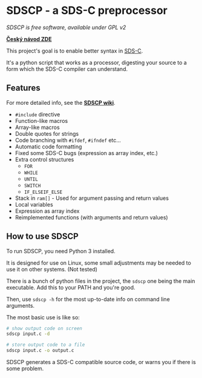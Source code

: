 # SDSCP - a SDS-C preprocessor

*SDSCP is free software, available under GPL v2*

**[Český návod ZDE](https://docs.google.com/document/d/1yKPp9HRQfGiGkIW1-4BfH-r1ENqbp_OQmSHbkxUufpk/edit?usp=sharing)**

This project's goal is to enable better syntax in [SDS-C](http://wiki.merenienergie.cz/index.php/Sdsc_sysf).

It's a python script that works as a processor, digesting your source to a form which the SDS-C compiler can understand.

## Features

For more detailed info, see the **[SDSCP wiki](https://github.com/MightyPork/sdscp/wiki)**.

- `#include` directive
- Function-like macros
- Array-like macros
- Double quotes for strings
- Code branching with `#ifdef`, `#ifndef` etc...
- Automatic code formatting
- Fixed some SDS-C bugs (expression as array index, etc.)
- Extra control structures
  - `FOR`
  - `WHILE`
  - `UNTIL`
  - `SWITCH`
  - `IF_ELSEIF_ELSE`
- Stack in `ram[]` - Used for argument passing and return values
- Local variables
- Expression as array index
- Reimplemented functions (with arguments and return values)


## How to use SDSCP

To run SDSCP, you need Python 3 installed.

It is designed for use on Linux, some small adjustments may be needed to use it on other systems. (Not tested)

There is a bunch of python files in the project, the `sdscp` one being the main executable. Add this to your PATH and you're good.

Then, use `sdscp -h` for the most up-to-date info on command line arguments.

The most basic use is like so:

```bash
# show output code on screen
sdscp input.c -d

# store output code to a file
sdscp input.c -o output.c
```

SDSCP generates a SDS-C compatible source code, or warns you if there is some problem.
